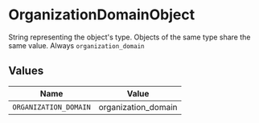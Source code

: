 # OrganizationDomainObject

String representing the object's type. Objects of the same type share the same value. Always `organization_domain`



## Values

| Name                  | Value                 |
| --------------------- | --------------------- |
| `ORGANIZATION_DOMAIN` | organization_domain   |